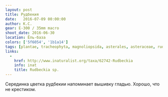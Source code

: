 ```yaml
---
layout: post
title: Рудбекия
date:   2016-07-09 00:00:00
author: К.С.
gear: E-300 / 35mm macro
shoot_date: 2016-06-30
location: Ёль-база
colors: ['5f6054', '1b1a14']
tags: [plantae, tracheophyta, magnoliopsida, asterales, asteraceae, rudbeckia]
links:
  -
    href: http://www.inaturalist.org/taxa/62742-Rudbeckia
    info: inat
    title: Rudbeckia sp.
---
```


Серединка цветка рудбекии напоминает вышивку гладью. Хорошо, что не крестиком.
